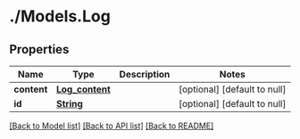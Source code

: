 # ./Models.Log
## Properties

Name | Type | Description | Notes
------------ | ------------- | ------------- | -------------
**content** | [**Log_content**][1] |  | [optional] [default to null]
**id** | [**String**][2] |  | [optional] [default to null]

[[Back to Model list]][3] [[Back to API list]][4] [[Back to README]][5]

[1]: Log_content.md
[2]: string.md
[3]: ../README.md#documentation-for-models
[4]: ../README.md#documentation-for-api-endpoints
[5]: ../README.md
